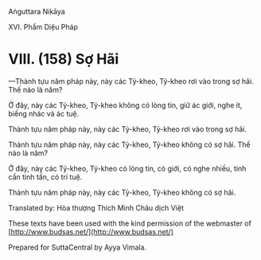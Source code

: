  

Aṅguttara Nikāya

XVI. Phẩm Diệu Pháp

# VIII. (158) Sợ Hãi

—Thành tựu năm pháp này, này các Tỷ-kheo, Tỷ-kheo rơi vào trong sợ hãi. Thế nào là năm?

Ở đây, này các Tỷ-kheo, Tỷ-kheo không có lòng tin, giữ ác giới, nghe ít, biếng nhác và ác tuệ.

Thành tựu năm pháp này, này các Tỷ-kheo, Tỷ-kheo rơi vào trong sợ hãi.

Thành tựu năm pháp này, này các Tỷ-kheo, Tỷ-kheo không có sợ hãi. Thế nào là năm?

Ở đây, này các Tỷ-kheo, Tỷ-kheo có lòng tin, có giới, có nghe nhiều, tinh cần tinh tấn, có trí tuệ.

Thành tựu năm pháp này, này các Tỷ-kheo, Tỷ-kheo không có sợ hãi.

Translated by: Hòa thượng Thích Minh Châu dịch Việt

These texts have been used with the kind permission of the webmaster of [http://www.budsas.net/](http://www.budsas.net/)

Prepared for SuttaCentral by Ayya Vimala.